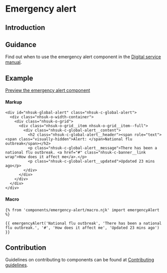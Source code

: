 # Emergency alert

## Introduction

## Guidance

Find out when to use the emergency alert component in the [Digital service manual]().

## Example

[Preview the emergency alert component]()

#### Markup

    <div id="nhsuk-global-alert" class="nhsuk-c-global-alert">
      <div class="nhsuk-o-width-container">
        <div class="nhsuk-o-grid">
          <div class="nhsuk-o-grid__item nhsuk-o-grid__item--full">
            <div class="nhsuk-c-global-alert__content">
              <h2 class="nhsuk-c-global-alert__header"><span role="text"><span class="visually-hidden">Alert: </span>National flu outbreak</span></h2>
              <p class="nhsuk-c-global-alert__message">There has been a national flu outbreak. <a href="#" class="nhsuk-c-banner__link wrap">How does it affect me</a>.</p>
              <p class="nhsuk-c-global-alert__updated">Updated 23 mins ago</p>
            </div>
          </div>
        </div>
      </div>
    </div>

#### Macro

    {% from 'components/emergency-alert/macro.njk' import emergencyAlert %}

    {{ emergencyAlert('National flu outbreak', 'There has been a national flu outbreak.', '#', 'How does it affect me', 'Updated 23 mins ago') }}

## Contribution

Guidelines on contributing to components can be found at [Contributing guidelines]().
